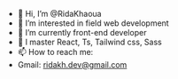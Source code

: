 - 👋 Hi, I’m @RidaKhaoua
- 👀 I’m interested in field web development
- 🌱 I’m currently front-end developer 
- 💞️ I master React, Ts, Tailwind css, Sass
- 📫 How to reach me: 
- Gmail: ridakh.dev@gmail.com

<!---
RidaKhaoua/RidaKhaoua is a ✨ special ✨ repository because its `README.md` (this file) appears on your GitHub profile.
You can click the Preview link to take a look at your changes.
--->
